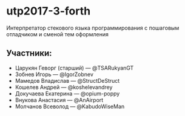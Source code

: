 # utp2017-3-forth
Интерпретатор стекового языка программирования с пошаговым отладчиком и сменой тем оформления

## Участники:
* Царукян Геворг (старший) — @TSARukyanGT
* Зобнев Игорь — @IgorZobnev
* Мамедов Владислав — @StructDeStruct
* Кошелев Андрей — @koshelevandrey
* Докучаева Екатерина — @opium-poppy
* Внукова Анастасия — @AnAirport
* Молчанов Всеволод — @KabudoWiseMan
